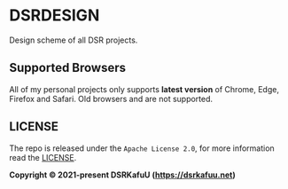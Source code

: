 # DSRDESIGN

Design scheme of all DSR projects.

## Supported Browsers

All of my personal projects only supports **latest version** of Chrome, Edge, Firefox and Safari. Old browsers and are not supported.

## LICENSE

The repo is released under the `Apache License 2.0`, for more information read the [LICENSE](https://github.com/dsrkafuu/dsr-design/blob/main/LICENSE).

**Copyright © 2021-present DSRKafuU (<https://dsrkafuu.net>)**
